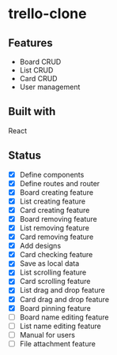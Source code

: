 # trello-clone

## Features
* Board CRUD
* List CRUD
* Card CRUD
* User management

## Built with
React

## Status
* [x] Define components 
* [x] Define routes and router
* [x] Board creating feature
* [x] List creating feature
* [x] Card creating feature
* [x] Board removing feature
* [x] List removing feature
* [x] Card removing feature
* [x] Add designs
* [x] Card checking feature
* [x] Save as local data
* [x] List scrolling feature
* [x] Card scrolling feature
* [x] List drag and drop feature
* [x] Card drag and drop feature
* [x] Board pinning feature
* [ ] Board name editing feature
* [ ] List name editing feature
* [ ] Manual for users
* [ ] File attachment feature